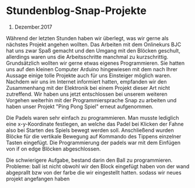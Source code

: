 # Stundenblog-Snap-Projekte

1. Dezember.2017

Während der letzten Stunden haben wir überlegt, was wir gerne als nächstes Projekt angehen wollten. Das Arbeiten mit dem Onlinekurs BJC hat uns zwar Spaß gemacht und den Umgang mit den Blöcken geschult, allerdings waren uns die Arbeitsschritte manchmal zu kurzschrittig. Grundsätzlich wollten wir gerne etwas eigenes Programmieren.
Sie hatten uns auf den kleinen Computer Arduino hingewiesen mit dem nach Ihrer Aussage einige tolle Projekte auch für uns Einsteiger möglich waren. Nachdem wir uns im Internet informiert hatten, empfanden wir den Zusammenhang mit der Elektronik bei einem Projekt dieser Art nicht zutreffend. 
Wir haben uns jetzt entschlossen bei unserem weiteren Vorgehen weiterhin mit der Programmiersprache Snap zu arbeiten und haben unser Projekt "Ping Pong Spiel" erneut aufgenommen.

Die Padels waren sehr einfach zu programmieren. Man musste lediglich eine x-y-Koordinate festlegen, an welche das Padel bei Klicken der Fahne also bei Starten des Spiels bewegt werden soll. Anschließend wurden Blöcke für die vertikale Bewegung auf Kommando des Tippens einzelner Tasten eingefügt. Die Programmierung der padels war mit dem Einfügen von if on edge Blöcken abgeschlossen.

Die schwierigere Aufgabe, bestand darin den Ball zu programmieren.
Probleme: ball ist nicht obwohl wir den Block eingefügt haben von der wand abgeprallt bzw von der farbe die wir eingestellt hatten.
sodass wir neues projekt angefangen haben
